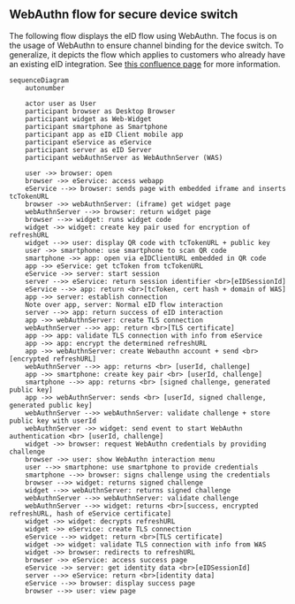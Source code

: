 ## WebAuthn flow for secure device switch

The following flow displays the eID flow using WebAuthn. The focus is on the usage of WebAuthn to ensure channel binding for the device switch. To generalize, it depicts the flow which applies to customers who already have an existing eID integration.
See [this confluence page]([https://digitalservicebund.atlassian.net/wiki/spaces/UseID/pages/438829109/Components+and+Flows](https://digitalservicebund.atlassian.net/wiki/spaces/UseID/pages/638615676/Secure+QR-Code+based+device+switch+with+WebAuthn)) for more information.

```mermaid
sequenceDiagram
    autonumber
    
    actor user as User
    participant browser as Desktop Browser
    participant widget as Web-Widget
    participant smartphone as Smartphone
    participant app as eID Client mobile app
    participant eService as eService
    participant server as eID Server
    participant webAuthnServer as WebAuthnServer (WAS)
    
    user ->> browser: open
    browser ->> eService: access webapp
    eService -->> browser: sends page with embedded iframe and inserts tcTokenURL
    browser ->> webAuthnServer: (iframe) get widget page
    webAuthnServer -->> browser: return widget page
    browser -->> widget: runs widget code
    widget ->> widget: create key pair used for encryption of refreshURL
    widget -->> user: display QR code with tcTokenURL + public key
    user ->> smartphone: use smartphone to scan QR code
    smartphone ->> app: open via eIDClientURL embedded in QR code
    app ->> eService: get tcToken from tcTokenURL
    eService ->> server: start session
    server -->> eService: return session identifier <br>[eIDSessionId]
    eService -->> app: return <br>[tcToken, cert hash + domain of WAS]
    app ->> server: establish connection
    Note over app, server: Normal eID flow interaction
    server -->> app: return success of eID interaction
    app ->> webAuthnServer: create TLS connection
    webAuthnServer -->> app: return <br>[TLS certificate]
    app ->> app: validate TLS connection with info from eService
    app ->> app: encrypt the determined refreshURL
    app ->> webAuthnServer: create Webauthn account + send <br> [encrypted refreshURL]
    webAuthnServer -->> app: returns <br> [userId, challenge]
    app ->> smartphone: create key pair <br> [userId, challenge]
    smartphone -->> app: returns <br> [signed challenge, generated public key]
    app ->> webAuthnServer: sends <br> [userId, signed challenge, generated public key]
    webAuthnServer -->> webAuthnServer: validate challenge + store public key with userId
    webAuthnServer ->> widget: send event to start WebAuthn authentication <br> [userId, challenge]
    widget ->> browser: request WebAuthn credentials by providing challenge
    browser ->> user: show WebAuthn interaction menu
    user -->> smartphone: use smartphone to provide credentials
    smartphone -->> browser: signs challenge using the credentials
    browser -->> widget: returns signed challenge
    widget -->> webAuthnServer: returns signed challenge
    webAuthnServer -->> webAuthnServer: validate challenge
    webAuthnServer -->> widget: returns <br>[success, encrypted refreshURL, hash of eService certificate]
    widget ->> widget: decrypts refreshURL
    widget ->> eService: create TLS connection
    eService -->> widget: return <br>[TLS certificate]
    widget ->> widget: validate TLS connection with info from WAS
    widget ->> browser: redirects to refreshURL
    browser ->> eService: access success page
    eService ->> server: get identity data <br>[eIDSessionId]
    server -->> eService: return <br>[identity data]
    eService -->> browser: display success page
    browser -->> user: view page
```

